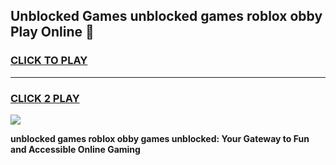 
## Unblocked Games unblocked games roblox obby Play Online 👋
<h3>
<a href="https://news.freeplayer.one?title=unblocked_games_roblox_obby&ref=17F">CLICK TO PLAY</a></h3>
<hr>

<h3>
<a href="https://news.freeplayer.one?title=unblocked_games_roblox_obby&ref=17F">CLICK 2 PLAY</a>
  
</h3>

<a href="https://news.freeplayer.one?title=unblocked_games_roblox_obby&ref=17F/"><img src="https://clearcache.store/games.png"></a>


**unblocked games roblox obby games unblocked: Your Gateway to Fun and Accessible Online Gaming**
